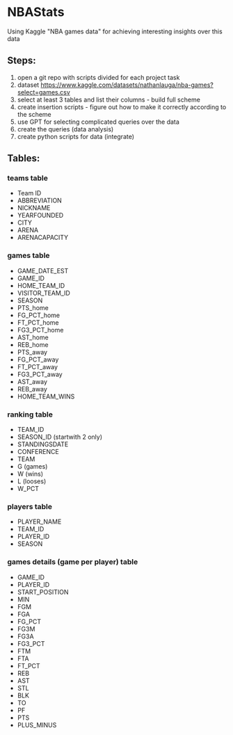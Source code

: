 # NBAStats
Using Kaggle "NBA games data" for achieving interesting insights over this data


## Steps:
1. open a git repo with scripts divided for each project task
2. dataset https://www.kaggle.com/datasets/nathanlauga/nba-games?select=games.csv
3. select at least 3 tables and list their columns - build full scheme
4. create insertion scripts - figure out how to make it correctly according to the scheme
5. use GPT for selecting complicated queries over the data
6. create the queries (data analysis)
7. create python scripts for data (integrate)

## Tables:
### teams table
* Team ID
* ABBREVIATION
* NICKNAME
* YEARFOUNDED
* CITY
* ARENA
* ARENACAPACITY

### games table
* GAME_DATE_EST
* GAME_ID
* HOME_TEAM_ID
* VISITOR_TEAM_ID
* SEASON
* PTS_home
* FG_PCT_home
* FT_PCT_home
* FG3_PCT_home
* AST_home
* REB_home
* PTS_away
* FG_PCT_away
* FT_PCT_away
* FG3_PCT_away
* AST_away
* REB_away
* HOME_TEAM_WINS

### ranking table
* TEAM_ID
* SEASON_ID (startwith 2 only)
* STANDINGSDATE
* CONFERENCE
* TEAM
* G (games)
* W (wins)
* L (looses)
* W_PCT

### players table
* PLAYER_NAME
* TEAM_ID
* PLAYER_ID
* SEASON

### games details (game per player) table
* GAME_ID
* PLAYER_ID
* START_POSITION
* MIN
* FGM
* FGA
* FG_PCT
* FG3M
* FG3A
* FG3_PCT
* FTM
* FTA
* FT_PCT
* REB
* AST
* STL
* BLK
* TO
* PF
* PTS
* PLUS_MINUS
